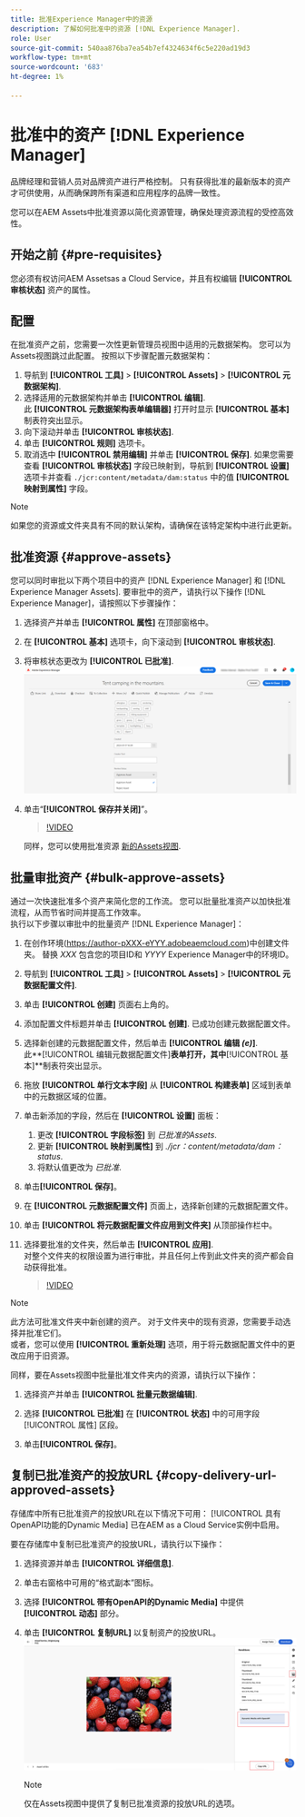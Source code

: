 ```yaml
---
title: 批准Experience Manager中的资源
description: 了解如何批准中的资源 [!DNL Experience Manager].
role: User
source-git-commit: 540aa876ba7ea54b7ef4324634f6c5e220ad19d3
workflow-type: tm+mt
source-wordcount: '683'
ht-degree: 1%

---
```


# 批准中的资产 [!DNL Experience Manager]

品牌经理和营销人员对品牌资产进行严格控制。 只有获得批准的最新版本的资产才可供使用，从而确保跨所有渠道和应用程序的品牌一致性。

您可以在AEM Assets中批准资源以简化资源管理，确保处理资源流程的受控高效性。

## 开始之前 {#pre-requisites}

您必须有权访问AEM Assetsas a Cloud Service，并且有权编辑 **[!UICONTROL 审核状态]** 资产的属性。

## 配置

在批准资产之前，您需要一次性更新管理员视图中适用的元数据架构。 您可以为Assets视图跳过此配置。 按照以下步骤配置元数据架构：

1. 导航到 **[!UICONTROL 工具]** > **[!UICONTROL Assets]** > **[!UICONTROL 元数据架构]**.
1. 选择适用的元数据架构并单击 **[!UICONTROL 编辑]**. <br>此 **[!UICONTROL 元数据架构表单编辑器]** 打开时显示 **[!UICONTROL 基本]** 制表符突出显示。
1. 向下滚动并单击 **[!UICONTROL 审核状态]**.
1. 单击 **[!UICONTROL 规则]** 选项卡。
1. 取消选中 **[!UICONTROL 禁用编辑]** 并单击 **[!UICONTROL 保存]**.
如果您需要查看 **[!UICONTROL 审核状态]** 字段已映射到，导航到 **[!UICONTROL 设置]** 选项卡并查看 `./jcr:content/metadata/dam:status` 中的值 **[!UICONTROL 映射到属性]** 字段。

>[!NOTE]
>
>如果您的资源或文件夹具有不同的默认架构，请确保在该特定架构中进行此更新。

## 批准资源 {#approve-assets}

您可以同时审批以下两个项目中的资产 [!DNL Experience Manager] 和 [!DNL Experience Manager Assets]. 要审批中的资产，请执行以下操作 [!DNL Experience Manager]，请按照以下步骤操作：

1. 选择资产并单击 **[!UICONTROL 属性]** 在顶部窗格中。
1. 在 **[!UICONTROL 基本]** 选项卡，向下滚动到 **[!UICONTROL 审核状态]**.
1. 将审核状态更改为 **[!UICONTROL 已批准]**.
   ![图像](/help/assets/assets/approve-old-ui.png)
1. 单击“**[!UICONTROL 保存并关闭]**”。

   >[!VIDEO](https://video.tv.adobe.com/v/3427430)

   同样，您可以使用批准资源 [新的Assets视图](/help/assets/manage-organize-assets-view.md).

## 批量审批资产 {#bulk-approve-assets}

通过一次快速批准多个资产来简化您的工作流。 您可以批量批准资产以加快批准流程，从而节省时间并提高工作效率。
<br>执行以下步骤以审批中的批量资产 [!DNL Experience Manager]：

1. 在创作环境(https://author-pXXX-eYYY.adobeaemcloud.com)中创建文件夹。 替换 _XXX_ 包含您的项目ID和 _YYYY_ Experience Manager中的环境ID。
1. 导航到 **[!UICONTROL 工具]** > **[!UICONTROL Assets]** > **[!UICONTROL 元数据配置文件]**.
1. 单击 **[!UICONTROL 创建]** 页面右上角的。
1. 添加配置文件标题并单击 **[!UICONTROL 创建]**. 已成功创建元数据配置文件。
1. 选择新创建的元数据配置文件，然后单击 **[!UICONTROL 编辑 _(e)_]**. <br>此&#x200B;**[!UICONTROL 编辑元数据配置文件]**表单打开，其中&#x200B;**[!UICONTROL 基本]**制表符突出显示。
1. 拖放 **[!UICONTROL 单行文本字段]** 从 **[!UICONTROL 构建表单]** 区域到表单中的元数据区域的位置。
1. 单击新添加的字段，然后在 **[!UICONTROL 设置]** 面板：
   1. 更改 **[!UICONTROL 字段标签]** 到 _已批准的Assets_.
   1. 更新 **[!UICONTROL 映射到属性]** 到 _./jcr：content/metadata/dam：status_.
   1. 将默认值更改为 _已批准_.

1. 单击&#x200B;**[!UICONTROL 保存]**。
1. 在 **[!UICONTROL 元数据配置文件]** 页面上，选择新创建的元数据配置文件。
1. 单击 **[!UICONTROL 将元数据配置文件应用到文件夹]** 从顶部操作栏中。
1. 选择要批准的文件夹，然后单击 **[!UICONTROL 应用]**.
   <br> 对整个文件夹的权限设置为进行审批，并且任何上传到此文件夹的资产都会自动获得批准。

   >[!VIDEO](https://video.tv.adobe.com/v/3427431)

>[!NOTE]
> 
>此方法可批准文件夹中新创建的资产。 对于文件夹中的现有资源，您需要手动选择并批准它们。 <br> 或者，您可以使用 **[!UICONTROL 重新处理]** 选项，用于将元数据配置文件中的更改应用于旧资源。

同样，要在Assets视图中批量批准文件夹内的资源，请执行以下操作：

1. 选择资产并单击 **[!UICONTROL 批量元数据编辑]**.

1. 选择 **[!UICONTROL 已批准]** 在 **[!UICONTROL 状态]** 中的可用字段 [!UICONTROL 属性] 区段。

1. 单击&#x200B;**[!UICONTROL 保存]**。

## 复制已批准资产的投放URL {#copy-delivery-url-approved-assets}

存储库中所有已批准资产的投放URL在以下情况下可用： [!UICONTROL 具有OpenAPI功能的Dynamic Media] 已在AEM as a Cloud Service实例中启用。

要在存储库中复制已批准资产的投放URL，请执行以下操作：

1. 选择资源并单击 **[!UICONTROL 详细信息]**.

1. 单击右窗格中可用的“格式副本”图标。

1. 选择 **[!UICONTROL 带有OpenAPI的Dynamic Media]** 中提供 **[!UICONTROL 动态]** 部分。

1. 单击 **[!UICONTROL 复制URL]** 以复制资产的投放URL。
   ![复制投放URL](/help/assets/assets/copy-delivery-url.png)

   >[!NOTE]
   >
   >仅在Assets视图中提供了复制已批准资源的投放URL的选项。

